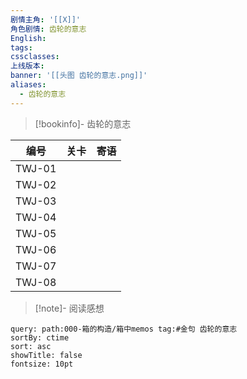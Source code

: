 ```yaml
---
剧情主角: '[[X]]'
角色剧情: 齿轮的意志
English: 
tags: 
cssclasses: 
上线版本: 
banner: '[[头图 齿轮的意志.png]]'
aliases:
  - 齿轮的意志
---
```

> [!bookinfo]- 齿轮的意志
> 
> 
|   编号   | 关卡  | 寄语  |
| :----: | :-: | :-: |
| TWJ-01 |     |     |
| TWJ-02 |     |     |
| TWJ-03 |     |     |
| TWJ-04 |     |     |
| TWJ-05 |     |     |
| TWJ-06 |     |     |
| TWJ-07 |     |     |
| TWJ-08 |     |     |

> [!note]- 阅读感想

~~~~note-gallery
query: path:000-箱的构造/箱中memos tag:#金句 齿轮的意志
sortBy: ctime
sort: asc
showTitle: false
fontsize: 10pt
~~~~
